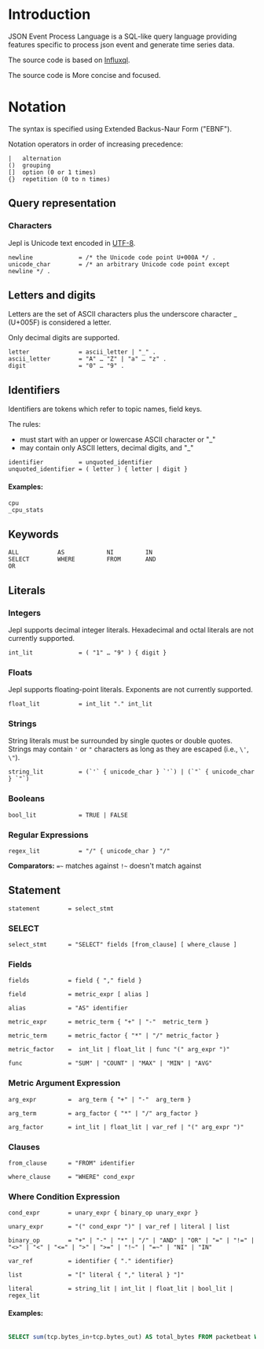 # Introduction
JSON Event Process Language is a SQL-like query language providing features specific to process json event and generate time series data.

The source code is based on [Influxql](https://github.com/influxdata/influxdb/tree/master/influxql).

The source code is More concise and focused.

# Notation
The syntax is specified using Extended Backus-Naur Form ("EBNF").

Notation operators in order of increasing precedence:

```
|   alternation
()  grouping
[]  option (0 or 1 times)
{}  repetition (0 to n times)
```

## Query representation

### Characters

Jepl is Unicode text encoded in [UTF-8](http://en.wikipedia.org/wiki/UTF-8).

```
newline             = /* the Unicode code point U+000A */ .
unicode_char        = /* an arbitrary Unicode code point except newline */ .
```

## Letters and digits

Letters are the set of ASCII characters plus the underscore character _ (U+005F)
is considered a letter.

Only decimal digits are supported.

```
letter              = ascii_letter | "_" .
ascii_letter        = "A" … "Z" | "a" … "z" .
digit               = "0" … "9" .
```

## Identifiers

Identifiers are tokens which refer to topic names, field keys.

The rules:

- must start with an upper or lowercase ASCII character or "_"
- may contain only ASCII letters, decimal digits, and "_"

```
identifier          = unquoted_identifier
unquoted_identifier = ( letter ) { letter | digit }
```

#### Examples:

```
cpu
_cpu_stats
```

## Keywords

```
ALL           AS            NI         IN
SELECT        WHERE         FROM       AND
OR
```

## Literals

### Integers

Jepl supports decimal integer literals.  Hexadecimal and octal literals are not currently supported.

```
int_lit             = ( "1" … "9" ) { digit }
```

### Floats

Jepl supports floating-point literals.  Exponents are not currently supported.

```
float_lit           = int_lit "." int_lit
```

### Strings

String literals must be surrounded by single quotes or double quotes. Strings may contain `'` or `"`
characters as long as they are escaped (i.e., `\'`, `\"`).

```
string_lit          = (`'` { unicode_char } `'`) | (`"` { unicode_char } `"`)
```

### Booleans

```
bool_lit            = TRUE | FALSE
```

### Regular Expressions

```
regex_lit           = "/" { unicode_char } "/"
```

**Comparators:**
`=~` matches against
`!~` doesn't match against

## Statement

```
statement        = select_stmt
```
### SELECT

```
select_stmt      = "SELECT" fields [from_clause] [ where_clause ]
```

### Fields

```
fields           = field { "," field }

field            = metric_expr [ alias ]

alias            = "AS" identifier

metric_expr      = metric_term { "+" | "-"  metric_term }

metric_term      = metric_factor { "*" | "/" metric_factor }

metric_factor    =  int_lit | float_lit | func "(" arg_expr ")"

func             = "SUM" | "COUNT" | "MAX" | "MIN" | "AVG"

```

### Metric Argument Expression

```
arg_expr         =  arg_term { "+" | "-"  arg_term }

arg_term         = arg_factor { "*" | "/" arg_factor }

arg_factor       = int_lit | float_lit | var_ref | "(" arg_expr ")"
```

### Clauses

```
from_clause      = "FROM" identifier

where_clause     = "WHERE" cond_expr
```

### Where Condition Expression
```
cond_expr        = unary_expr { binary_op unary_expr }

unary_expr       = "(" cond_expr ")" | var_ref | literal | list

binary_op        = "+" | "-" | "*" | "/" | "AND" | "OR" | "=" | "!=" | "<>" | "<" | "<=" | ">" | ">=" | "!~" | "=~" | "NI" | "IN"

var_ref          = identifier { "." identifier}

list             = "[" literal { "," literal } "]"

literal          = string_lit | int_lit | float_lit | bool_lit | regex_lit

```

#### Examples:

```sql

SELECT sum(tcp.bytes_in+tcp.bytes_out) AS total_bytes FROM packetbeat WHERE uid = 1 AND tcp.ip = '127.0.0.1'
```
